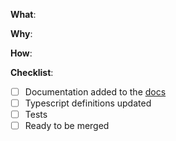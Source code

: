 <!--

Thanks for your interest in the project. Bugs filed and PRs submitted are appreciated!

Please make sure that you are familiar with and follow the Code of Conduct for this project (found in the CODE_OF_CONDUCT.md file).

Please fill out the information below to expedite the review and (hopefully) merge of your pull request!

-->

**What**:

<!-- What changes are being made? (What feature/bug is being fixed here?) -->

**Why**:

<!-- Why are these changes necessary? -->

**How**:

<!-- How were these changes implemented? -->

**Checklist**:

<!-- Have you done all of these things?  -->
<!-- Add "(N/A)" to the end of each line that's irrelevant to your changes -->
<!-- to check an item, place an "x" in the box like so: "- [x] Documentation" -->

- [ ] Documentation added to the
      [docs](https://github.com/testing-library/jest-native/README.md)
- [ ] Typescript definitions updated
- [ ] Tests
- [ ] Ready to be merged <!-- In your opinion -->

<!-- feel free to add additional comments -->
